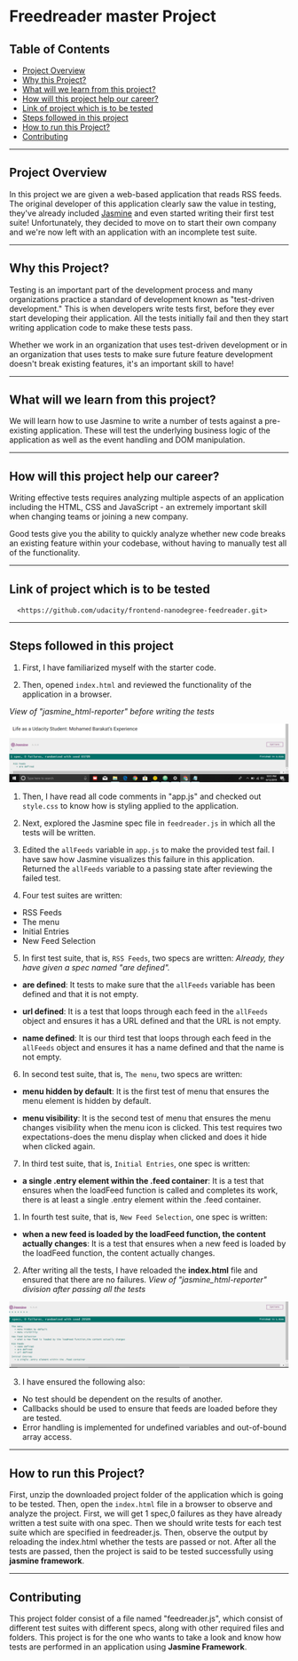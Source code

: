 # Freedreader master Project

## Table of Contents

- [Project Overview](#Project-Overview)
- [Why this Project?](#Why-this-Project)
- [What will we learn from this project?](#What-will-we-learn-from-this-project)
- [How will this project help our career?](#How-will-this-project-help-our-career)
- [Link of project which is to be tested](#Link-of-project-which-is-to-be-tested)
- [Steps followed in this project](#Steps-followed-in-this-project)
- [How to run this Project?](#How-to-run-this-Project)
- [Contributing](#Contributing)

--------------------------------------------------------------------------------

## Project Overview

In this project we are given a web-based application that reads RSS feeds. The original developer of this application clearly saw the value in testing, they've already included [Jasmine](http://jasmine.github.io/) and even started writing their first test suite! Unfortunately, they decided to move on to start their own company and we're now left with an application with an incomplete test suite.

--------------------------------------------------------------------------------

## Why this Project?

Testing is an important part of the development process and many organizations practice a standard of development known as "test-driven development." This is when developers write tests first, before they ever start developing their application. All the tests initially fail and then they start writing application code to make these tests pass.

Whether we work in an organization that uses test-driven development or in an organization that uses tests to make sure future feature development doesn't break existing features, it's an important skill to have!

--------------------------------------------------------------------------------

## What will we learn from this project?

We will learn how to use Jasmine to write a number of tests against a pre-existing application. These will test the underlying business logic of the application as well as the event handling and DOM manipulation.

--------------------------------------------------------------------------------

## How will this project help our career?

Writing effective tests requires analyzing multiple aspects of an application including the HTML, CSS and JavaScript - an extremely important skill when changing teams or joining a new company.

Good tests give you the ability to quickly analyze whether new code breaks an existing feature within your codebase, without having to manually test all of the functionality.

--------------------------------------------------------------------------------

## Link of project which is to be tested

```
  <https://github.com/udacity/frontend-nanodegree-feedreader.git>
```

--------------------------------------------------------------------------------

## Steps followed in this project

1. First, I have familiarized myself with the starter code.

2. Then, opened `index.html` and reviewed the functionality of the application in a browser.

_View of "jasmine_html-reporter" before writing the tests_

![screenshot](./images/before.png)

1. Then, I have read all code comments in "app.js" and checked out `style.css` to know how is styling applied to the application.

2. Next, explored the Jasmine spec file in `feedreader.js` in which all the tests will be written.

3. Edited the `allFeeds` variable in `app.js` to make the provided test fail. I have saw how Jasmine visualizes this failure in this application. Returned the `allFeeds` variable to a passing state after reviewing the failed test.

4. Four test suites are written:

  - RSS Feeds
  - The menu
  - Initial Entries
  - New Feed Selection

5. In first test suite, that is, `RSS Feeds`, two specs are written: _Already, they have given a spec named "are defined"._

  - **are defined**: It tests to make sure that the `allFeeds` variable has been defined and that it is not empty.

  - **url defined**: It is a test that loops through each feed in the `allFeeds` object and ensures it has a URL defined and that the URL is not empty.

  - **name defined**: It is our third test that loops through each feed in the `allFeeds` object and ensures it has a name defined and that the name is not empty.

6. In second test suite, that is, `The menu`, two specs are written:

  - **menu hidden by default**: It is the first test of menu that ensures the menu element is hidden by default.

  - **menu visibility**: It is the second test of menu that ensures the menu changes visibility when the menu icon is clicked. This test requires two expectations-does the menu display when clicked and does it hide when clicked again.

7. In third test suite, that is, `Initial Entries`, one spec is written:

- **a single .entry element within the .feed container**: It is a test that ensures when the loadFeed function is called and completes its work, there is at least a single .entry element within the .feed container.

1. In fourth test suite, that is, `New Feed Selection`, one spec is written:

  - **when a new feed is loaded by the loadFeed function, the content actually changes**: It is a test that ensures when a new feed is loaded by the loadFeed function, the content actually changes.

2. After writing all the tests, I have reloaded the **index.html** file and ensured that there are no failures. _View of "jasmine_html-reporter" division after passing all the tests_

  ![screenshot](./images/after.png)

3. I have ensured the following also:

  - No test should be dependent on the results of another.
  - Callbacks should be used to ensure that feeds are loaded before they are tested.
  - Error handling is implemented for undefined variables and out-of-bound array access.

--------------------------------------------------------------------------------

## How to run this Project?

First, unzip the downloaded project folder of the application which is going to be tested. Then, open the `index.html` file in a browser to observe and analyze the project. First, we will get 1 spec,0 failures as they have already written a test suite with ona spec. Then we should write tests for each test suite which are specified in feedreader.js. Then, observe the output by reloading the index.html whether the tests are passed or not. After all the tests are passed, then the project is said to be tested successfully using **jasmine framework**.

--------------------------------------------------------------------------------

## Contributing

This project folder consist of a file named "feedreader.js", which consist of different test suites with different specs, along with other required files and folders. This project is for the one who wants to take a look and know how tests are performed in an application using **Jasmine Framework**.
